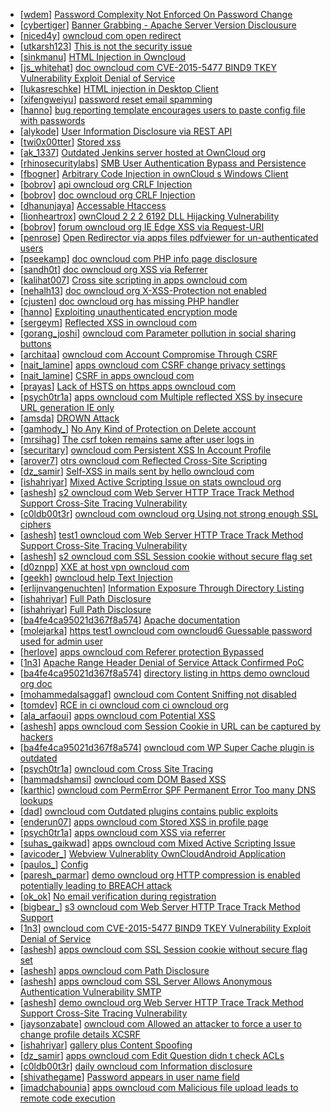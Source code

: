 * [[wdem](https://hackerone.com/wdem)] [Password Complexity Not Enforced On Password Change](https://hackerone.com/reports/276123)
* [[cybertiger](https://hackerone.com/cybertiger)] [Banner Grabbing - Apache Server Version Disclousure](https://hackerone.com/reports/269467)
* [[niced4y](https://hackerone.com/niced4y)] [owncloud com open redirect](https://hackerone.com/reports/258632)
* [[utkarsh123](https://hackerone.com/utkarsh123)] [This is not the security issue ](https://hackerone.com/reports/257106)
* [[sinkmanu](https://hackerone.com/sinkmanu)] [HTML Injection in Owncloud](https://hackerone.com/reports/215410)
* [[js_whitehat](https://hackerone.com/js_whitehat)] [doc owncloud com CVE-2015-5477 BIND9 TKEY Vulnerability  Exploit Denial of Service ](https://hackerone.com/reports/217381)
* [[lukasreschke](https://hackerone.com/lukasreschke)] [HTML injection in Desktop Client](https://hackerone.com/reports/206877)
* [[xifengweiyu](https://hackerone.com/xifengweiyu)] [password reset email spamming](https://hackerone.com/reports/224095)
* [[hanno](https://hackerone.com/hanno)] [bug reporting template encourages users to paste config file with passwords](https://hackerone.com/reports/196969)
* [[alykode](https://hackerone.com/alykode)] [User Information Disclosure via REST API](https://hackerone.com/reports/197786)
* [[twi0x00tter](https://hackerone.com/twi0x00tter)] [Stored xss](https://hackerone.com/reports/187380)
* [[ak_1337](https://hackerone.com/ak_1337)] [Outdated Jenkins server hosted at OwnCloud org](https://hackerone.com/reports/208566)
* [[rhinosecuritylabs](https://hackerone.com/rhinosecuritylabs)] [SMB User Authentication Bypass and Persistence](https://hackerone.com/reports/148151)
* [[fbogner](https://hackerone.com/fbogner)] [Arbitrary Code Injection in ownCloud  s Windows Client](https://hackerone.com/reports/155657)
* [[bobrov](https://hackerone.com/bobrov)] [ api owncloud org CRLF Injection](https://hackerone.com/reports/154306)
* [[bobrov](https://hackerone.com/bobrov)] [ doc owncloud org CRLF Injection](https://hackerone.com/reports/154275)
* [[dhanunjaya](https://hackerone.com/dhanunjaya)] [Accessable Htaccess](https://hackerone.com/reports/171272)
* [[lionheartrox](https://hackerone.com/lionheartrox)] [ownCloud 2 2 2 6192 DLL Hijacking Vulnerability](https://hackerone.com/reports/151475)
* [[bobrov](https://hackerone.com/bobrov)] [ forum owncloud org IE Edge XSS via Request-URI](https://hackerone.com/reports/154319)
* [[penrose](https://hackerone.com/penrose)] [Open Redirector via apps files pdfviewer for un-authenticated users ](https://hackerone.com/reports/131082)
* [[pseekamp](https://hackerone.com/pseekamp)] [doc owncloud com PHP info page disclosure ](https://hackerone.com/reports/134216)
* [[sandh0t](https://hackerone.com/sandh0t)] [doc owncloud org XSS via Referrer](https://hackerone.com/reports/130951)
* [[kalihat007](https://hackerone.com/kalihat007)] [Cross site scripting in apps owncloud com](https://hackerone.com/reports/129551)
* [[nehalh13](https://hackerone.com/nehalh13)] [doc owncloud org X-XSS-Protection not enabled](https://hackerone.com/reports/128493)
* [[cjusten](https://hackerone.com/cjusten)] [doc owncloud org has missing PHP handler](https://hackerone.com/reports/121382)
* [[hanno](https://hackerone.com/hanno)] [Exploiting unauthenticated encryption mode](https://hackerone.com/reports/108082)
* [[sergeym](https://hackerone.com/sergeym)] [Reflected XSS in owncloud com](https://hackerone.com/reports/127259)
* [[gorang_joshi](https://hackerone.com/gorang_joshi)] [owncloud com Parameter pollution in social sharing buttons](https://hackerone.com/reports/106024)
* [[architaa](https://hackerone.com/architaa)] [owncloud com Account Compromise Through CSRF](https://hackerone.com/reports/84372)
* [[nait_lamine](https://hackerone.com/nait_lamine)] [apps owncloud com CSRF change privacy settings](https://hackerone.com/reports/85565)
* [[nait_lamine](https://hackerone.com/nait_lamine)] [CSRF in apps owncloud com](https://hackerone.com/reports/84395)
* [[prayas](https://hackerone.com/prayas)] [Lack of HSTS on https  apps owncloud com](https://hackerone.com/reports/84453)
* [[psych0tr1a](https://hackerone.com/psych0tr1a)] [apps owncloud com Multiple reflected XSS by insecure URL generation IE only ](https://hackerone.com/reports/83381)
* [[amsda](https://hackerone.com/amsda)] [DROWN Attack](https://hackerone.com/reports/119808)
* [[gamhody_](https://hackerone.com/gamhody_)] [No Any Kind of Protection on Delete account](https://hackerone.com/reports/113211)
* [[mrsihag](https://hackerone.com/mrsihag)] [The csrf token remains same after user logs in](https://hackerone.com/reports/111262)
* [[securitary](https://hackerone.com/securitary)] [owncloud com Persistent XSS In Account Profile](https://hackerone.com/reports/116254)
* [[arover7](https://hackerone.com/arover7)] [otrs owncloud com Reflected Cross-Site Scripting](https://hackerone.com/reports/108288)
* [[dz_samir](https://hackerone.com/dz_samir)] [Self-XSS in mails sent by hello owncloud com](https://hackerone.com/reports/92111)
* [[ishahriyar](https://hackerone.com/ishahriyar)] [Mixed Active Scripting Issue on stats owncloud org](https://hackerone.com/reports/108692)
* [[ashesh](https://hackerone.com/ashesh)] [s2 owncloud com Web Server HTTP Trace Track Method Support Cross-Site Tracing Vulnerability](https://hackerone.com/reports/83855)
* [[c0ldb00t3r](https://hackerone.com/c0ldb00t3r)] [ owncloud com   owncloud org Using not strong enough SSL ciphers](https://hackerone.com/reports/84078)
* [[ashesh](https://hackerone.com/ashesh)] [test1 owncloud com Web Server HTTP Trace Track Method Support Cross-Site Tracing Vulnerability](https://hackerone.com/reports/83971)
* [[ashesh](https://hackerone.com/ashesh)] [s2 owncloud com SSL Session cookie without secure flag set](https://hackerone.com/reports/83856)
* [[d0znpp](https://hackerone.com/d0znpp)] [XXE at host vpn owncloud com](https://hackerone.com/reports/105980)
* [[geekh](https://hackerone.com/geekh)] [owncloud help Text Injection](https://hackerone.com/reports/112304)
* [[erlijnvangenuchten](https://hackerone.com/erlijnvangenuchten)] [Information Exposure Through Directory Listing](https://hackerone.com/reports/110655)
* [[ishahriyar](https://hackerone.com/ishahriyar)] [Full Path Disclosure ](https://hackerone.com/reports/85201)
* [[ishahriyar](https://hackerone.com/ishahriyar)] [Full Path Disclosure ](https://hackerone.com/reports/87505)
* [[ba4fe4ca95021d367f8a574](https://hackerone.com/ba4fe4ca95021d367f8a574)] [Apache documentation](https://hackerone.com/reports/90321)
* [[molejarka](https://hackerone.com/molejarka)] [ https  test1 owncloud com owncloud6  Guessable password used for admin user](https://hackerone.com/reports/107849)
* [[herlove](https://hackerone.com/herlove)] [apps owncloud com Referer protection Bypassed](https://hackerone.com/reports/92644)
* [[1n3](https://hackerone.com/1n3)] [Apache Range Header Denial of Service Attack Confirmed PoC ](https://hackerone.com/reports/88904)
* [[ba4fe4ca95021d367f8a574](https://hackerone.com/ba4fe4ca95021d367f8a574)] [directory listing in https  demo owncloud org doc ](https://hackerone.com/reports/105149)
* [[mohammedalsaggaf](https://hackerone.com/mohammedalsaggaf)] [owncloud com Content Sniffing not disabled](https://hackerone.com/reports/83251)
* [[tomdev](https://hackerone.com/tomdev)] [RCE in ci owncloud com  ci owncloud org](https://hackerone.com/reports/98559)
* [[ala_arfaoui](https://hackerone.com/ala_arfaoui)] [apps owncloud com Potential XSS](https://hackerone.com/reports/85577)
* [[ashesh](https://hackerone.com/ashesh)] [apps owncloud com Session Cookie in URL can be captured by hackers](https://hackerone.com/reports/83667)
* [[ba4fe4ca95021d367f8a574](https://hackerone.com/ba4fe4ca95021d367f8a574)] [owncloud com WP Super Cache plugin is outdated](https://hackerone.com/reports/90980)
* [[psych0tr1a](https://hackerone.com/psych0tr1a)] [owncloud com Cross Site Tracing](https://hackerone.com/reports/83373)
* [[hammadshamsi](https://hackerone.com/hammadshamsi)] [owncloud com DOM Based XSS](https://hackerone.com/reports/83178)
* [[karthic](https://hackerone.com/karthic)] [owncloud com PermError SPF Permanent Error Too many DNS lookups](https://hackerone.com/reports/83578)
* [[dad](https://hackerone.com/dad)] [owncloud com Outdated plugins contains public exploits ](https://hackerone.com/reports/84581)
* [[enderun07](https://hackerone.com/enderun07)] [apps owncloud com Stored XSS in profile page](https://hackerone.com/reports/84371)
* [[psych0tr1a](https://hackerone.com/psych0tr1a)] [apps owncloud com XSS via referrer](https://hackerone.com/reports/83374)
* [[suhas_gaikwad](https://hackerone.com/suhas_gaikwad)] [apps owncloud com Mixed Active Scripting Issue ](https://hackerone.com/reports/85541)
* [[avicoder_](https://hackerone.com/avicoder_)] [Webview Vulnerablity OwnCloudAndroid Application ](https://hackerone.com/reports/87835)
* [[paulos_](https://hackerone.com/paulos_)] [Config](https://hackerone.com/reports/84797)
* [[paresh_parmar](https://hackerone.com/paresh_parmar)] [demo owncloud org HTTP compression is enabled potentially leading to BREACH attack](https://hackerone.com/reports/84105)
* [[ok_ok](https://hackerone.com/ok_ok)] [No email verification during registration](https://hackerone.com/reports/90643)
* [[bigbear_](https://hackerone.com/bigbear_)] [ s3 owncloud com Web Server HTTP Trace Track Method Support ](https://hackerone.com/reports/90601)
* [[1n3](https://hackerone.com/1n3)] [owncloud com CVE-2015-5477 BIND9 TKEY Vulnerability  Exploit Denial of Service ](https://hackerone.com/reports/89097)
* [[ashesh](https://hackerone.com/ashesh)] [apps owncloud com SSL Session cookie without secure flag set](https://hackerone.com/reports/83710)
* [[ashesh](https://hackerone.com/ashesh)] [apps owncloud com Path Disclosure](https://hackerone.com/reports/83801)
* [[ashesh](https://hackerone.com/ashesh)] [apps owncloud com SSL Server Allows Anonymous Authentication Vulnerability SMTP ](https://hackerone.com/reports/83803)
* [[ashesh](https://hackerone.com/ashesh)] [demo owncloud org Web Server HTTP Trace Track Method Support Cross-Site Tracing Vulnerability](https://hackerone.com/reports/83837)
* [[jaysonzabate](https://hackerone.com/jaysonzabate)] [owncloud com Allowed an attacker to force a user to change profile details  XCSRF ](https://hackerone.com/reports/83239)
* [[ishahriyar](https://hackerone.com/ishahriyar)] [gallery plus Content Spoofing ](https://hackerone.com/reports/87752)
* [[dz_samir](https://hackerone.com/dz_samir)] [apps owncloud com Edit Question didn t check ACLs](https://hackerone.com/reports/85532)
* [[c0ldb00t3r](https://hackerone.com/c0ldb00t3r)] [daily owncloud com Information disclosure](https://hackerone.com/reports/84085)
* [[shivathegame](https://hackerone.com/shivathegame)] [Password appears in user name field](https://hackerone.com/reports/85559)
* [[imadchabounia](https://hackerone.com/imadchabounia)] [apps owncloud com Malicious file upload leads to remote code execution](https://hackerone.com/reports/84374)
